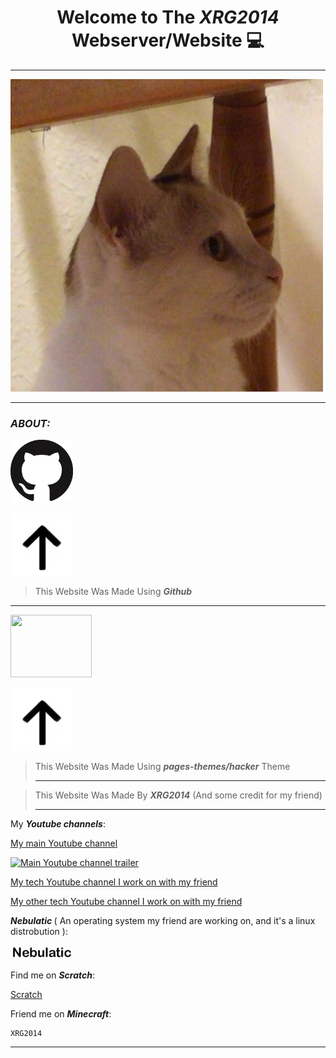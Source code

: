 <h1 align="center"><b> Welcome to The <i>XRG2014</i> Webserver/Website &#128187; </b></h1>

__________________________________________________________________________________________________________________________________________________

<a href="https://raw.githubusercontent.com/XRG2014/XRG2014.github.io/main/assets/images/Favicon.png?raw=true"><img width="500" height="500" src="https://raw.githubusercontent.com/XRG2014/XRG2014.github.io/main/assets/images/Favicon.png?raw=true"></a>

__________________________________________________________________________________________________________________________________________________

### **_ABOUT:_**

[<img src="https://raw.githubusercontent.com/XRG2014/XRG2014.github.io/main/assets/images/IMG_2516.jpeg?raw=true" width="100px" height="100px"/>](https://github.com/)

<img src="https://raw.githubusercontent.com/XRG2014/XRG2014.github.io/main/assets/images/IMG_2517.jpeg?raw=true" width="100px" height="100px"/>

> This Website Was Made Using **_Github_**

_________________________________________________________________________________________________________________

[<img src="https://raw.githubusercontent.com/pages-themes/hacker/master/thumbnail.png" width="130px" height="100px"/>](https://github.com/pages-themes/hacker/tree/master/)

<img src="https://raw.githubusercontent.com/XRG2014/XRG2014.github.io/main/assets/images/IMG_2517.jpeg?raw=true" width="100px" height="100px"/>

>
> This Website Was Made Using **_pages-themes/hacker_** Theme
> _________________________________________________________________________________________________________________

> This Website Was Made By **_XRG2014_** (And some credit for my friend)
> _________________________________________________________________________________________________________________

My **_Youtube channels_**:

[My main Youtube channel](https://www.youtube.com/channel/UCNLYKQvHtclDzZUokODLZAg)

[![Main Youtube channel trailer](https://img.youtube.com/vi/HYiFt8Y14PE/0.jpg)](https://www.youtube.com/watch?v=HYiFt8Y14PE)

[My tech Youtube channel I work on with my friend](https://www.youtube.com/channel/UCNdGvV63d2nWbBYMVATwLNg)

[My other tech Youtube channel I work on with my friend](https://www.youtube.com/channel/UCXJSQpw3BvrsnT6ZYvgCCGg)

<b><i>Nebulatic </i></b>( An operating system my friend are working on, and it's a linux distrobution ):

[<img src="https://raw.githubusercontent.com/XRG2014/XRG2014.github.io/main/assets/images/IMG_2477.jpeg?raw=true" width="100"/>](https://github.com/NebulaticOfficial/Nebulatic-OS)

Find me on <b><i>Scratch</i></b>:

[Scratch](https://scratch.mit.edu/users/XRG2014/)

Friend me on <b><i>Minecraft</i></b>:

	XRG2014

__________________________________________________________________________________________________________________________________________________
